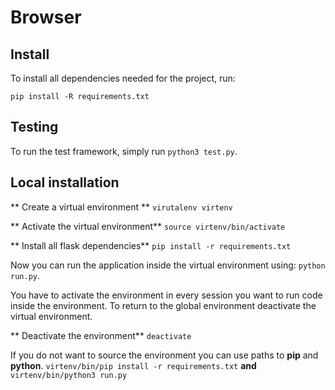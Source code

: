 # Browser

## Install

To install all dependencies needed for the project, run:

```
pip install -R requirements.txt
```

## Testing

To run the test framework, simply run `python3 test.py`.

## Local installation
** Create a virtual environment **
`virutalenv virtenv`

** Activate the virtual environment**
`source virtenv/bin/activate`

** Install all flask dependencies**
`pip install -r requirements.txt`

Now you can run the application inside the virtual environment using: `python run.py`. 

You have to activate the environment in every session you want to run code inside the environment. To return to the global environment deactivate the virtual environment.

** Deactivate the environment**
`deactivate`


If you do not want to source the environment you can use paths to **pip** and **python**.
`virtenv/bin/pip install -r requirements.txt` **and** `virtenv/bin/python3 run.py`



